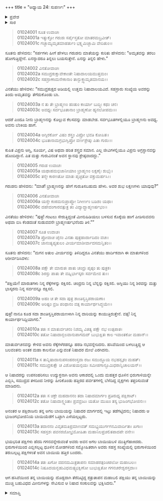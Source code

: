 +++
title = "ಅಧ್ಯಾಯ 24: ಸುಪರ್ಣಃ"
+++

<details><summary>ಪ್ರವೇಶ</summary>


।।   ಓಂ ಓಂ ನಮೋ ನಾರಾಯಣಾಯ।।   ಶ್ರೀ ವೇದವ್ಯಾಸಾಯ ನಮಃ ।।

ಶ್ರೀ ಕೃಷ್ಣದ್ವೈಪಾಯನ ವೇದವ್ಯಾಸ ವಿರಚಿತ  

**ಶ್ರೀ ಮಹಾಭಾರತ**

**ಆದಿ ಪರ್ವ**

**ಆಸ್ತೀಕ ಪರ್ವ**

**ಅಧ್ಯಾಯ 24**

</details>


<details><summary>ಸಾರ</summary>
ಗರುಡನು ಅಮೃತವನ್ನು ತರಲು ಹೊರಡುವುದು, ವಿನತೆಯು ಅವನಿಗೆ ನಿಷಾದರನ್ನು ಆಹಾರವನ್ನಾಗಿ ಸೂಚಿಸಿ, ಬ್ರಾಹ್ಮಣರನ್ನು ತಿನ್ನಬಾರದೆಂದು ಹೇಳಿ, ಮಗನನ್ನು ಬೀಳ್ಕೊಡುವುದು (1-9). ಗರುಡನು ನಿಷಾದರನ್ನು ಭಕ್ಷಿಸುವುದು (10-14).

</details>


> 01024001 ಸೂತ ಉವಾಚ।  
01024001a ಇತ್ಯುಕ್ತೋ ಗರುಡಃ ಸರ್ಪೈಸ್ತತೋ ಮಾತರಮಬ್ರವೀತ್।  
01024001c ಗಚ್ಛಾಮ್ಯಮೃತಮಾಹರ್ತುಂ ಭಕ್ಷ್ಯಮಿಚ್ಛಾಮಿ ವೇದಿತುಂ।।

ಸೂತನು ಹೇಳಿದನು: “ಸರ್ಪಗಳು ಹೀಗೆ ಹೇಳಲು ಗರುಡನು ಮಾತೆಯನ್ನು ಕುರಿತು ಹೇಳಿದನು: “ಅಮೃತವನ್ನು ತರಲು ಹೋಗುತ್ತಿದ್ದೇನೆ. ಏನನ್ನಾದರೂ ತಿನ್ನಲು ಬಯಸುತ್ತೇನೆ. ಏನನ್ನು ತಿನ್ನಲಿ ಹೇಳು.”

> 01024002 ವಿನತೋವಾಚ।  
01024002a ಸಮುದ್ರಕುಕ್ಷಾವೇಕಾಂತೇ ನಿಷಾದಾಲಯಮುತ್ತಮಂ।  
01024002c ಸಹಸ್ರಾಣಾಮನೇಕಾನಾಂ ತಾನ್ಭುಕ್ತ್ವಾಮೃತಮಾನಯ।।

ವಿನತೆಯು ಹೇಳಿದಳು: “ಸಮುದ್ರಕುಕ್ಷದ ಅಡಿಯಲ್ಲಿ ಉತ್ತಮ ನಿಷಾದಾಲಯವಿದೆ. ಸಹಸ್ರಾರು ಸಂಖ್ಯೆಯ ಅವರನ್ನು ತಿಂದು ಅಮೃತವನ್ನು ತೆಗೆದುಕೊಂಡು ಬಾ.

> 01024003a ನ ತು ತೇ ಬ್ರಾಹ್ಮಣಂ ಹಂತುಂ ಕಾರ್ಯಾ ಬುದ್ಧಿಃ ಕಥಂ ಚನ।  
01024003c ಅವಧ್ಯಃ ಸರ್ವಭೂತಾನಾಂ ಬ್ರಾಹ್ಮಣೋ ಹ್ಯನಲೋಪಮಃ।।

ಆದರೆ ಎಂದೂ ನೀನು ಬ್ರಾಹ್ಮಣನನ್ನು ಕೊಲ್ಲುವ ಕೆಲಸವನ್ನು ಮಾಡಬೇಡ. ಸರ್ವಭೂತಗಳಲ್ಲಿಯೂ ಬ್ರಾಹ್ಮಣನು ಅವಧ್ಯ. ಅವನು ಬೆಂಕಿಯ ಹಾಗೆ.

> 01024004a ಅಗ್ನಿರರ್ಕೋ ವಿಷಂ ಶಸ್ತ್ರಂ ವಿಪ್ರೋ ಭವತಿ ಕೋಪಿತಃ।  
01024004c ಭೂತಾನಾಮಗ್ರಭುಗ್ವಿಪ್ರೋ ವರ್ಣಶ್ರೇಷ್ಠಃ ಪಿತಾ ಗುರುಃ।।

ಕುಪಿತ ವಿಪ್ರನು ಅಗ್ನಿ, ಸೂರ್ಯ, ವಿಷ ಅಥವಾ ಹರಿತ ಶಸ್ತ್ರದ ಸಮಾನ. ಎಲ್ಲ ಜೀವಿಗಳಲ್ಲಿಯೂ ವಿಪ್ರನು ಅಗ್ರಸ್ಥಾನವನ್ನು ಹೊಂದಿದ್ದಾನೆ. ಪಿತ ಮತ್ತು ಗುರುವಿನಂತೆ ಅವನ ಸ್ಥಾನವು ಶ್ರೇಷ್ಠವಾದದ್ದು.”

> 01024005 ಗರುಡ ಉವಾಚ।  
01024005a ಯಥಾಹಮಭಿಜಾನೀಯಾಂ ಬ್ರಾಹ್ಮಣಂ ಲಕ್ಷಣೈಃ ಶುಭೈಃ।  
01024005c ತನ್ಮೇ ಕಾರಣತೋ ಮಾತಃ ಪೃಚ್ಛತೋ ವಕ್ತುಮರ್ಹಸಿ।।

ಗರುಡನು ಹೇಳಿದನು: “ಮಾತೆ! ಬ್ರಾಹ್ಮಣನನ್ನು ಹೇಗೆ ಗುರುತಿಸಬಹುದು ಹೇಳು. ಅವರ ಶುಭ ಲಕ್ಷಣಗಳು ಯಾವುವು?”

> 01024006 ವಿನತೋವಾಚ।  
01024006a ಯಸ್ತೇ ಕಂಠಮನುಪ್ರಾಪ್ತೋ ನಿಗೀರ್ಣಂ ಬಡಿಶಂ ಯಥಾ।  
01024006c ದಹೇದಂಗಾರವತ್ಪುತ್ರ ತಂ ವಿದ್ಯಾದ್ಬ್ರಾಹ್ಮಣರ್ಷಭಂ।।

ವಿನತೆಯು ಹೇಳಿದಳು: “ಪುತ್ರ! ಗಂಟಲು ಸೇರುತ್ತಿದ್ದಂತೆ ಮೀನುಹಿಡಿಯಲು ಬಳಸುವ ಕೊಕ್ಕೆಯ ಹಾಗೆ ಪೀಡಿಸುವವನು ಅಥವಾ ಬಿಸಿ ಕೆಂಡದಂತೆ ಸುಡುವವನೇ ಬ್ರಾಹ್ಮಣರ್ಷಭನೆಂದು ತಿಳಿ.””

> 01024007 ಸೂತ ಉವಾಚ।  
01024007a ಪ್ರೋವಾಚ ಚೈನಂ ವಿನತಾ ಪುತ್ರಹಾರ್ದಾದಿದಂ ವಚಃ।  
01024007c ಜಾನಂತ್ಯಪ್ಯತುಲಂ ವೀರ್ಯಮಾಶೀರ್ವಾದಸಮನ್ವಿತಂ।।

ಸೂತನು ಹೇಳಿದನು: “ಮಗನ ಅತುಲ ವೀರ್ಯವನ್ನು ತಿಳಿದಿದ್ದರೂ ವಿನತೆಯು ಹಾರ್ದಿಕವಾಗಿ ಈ ಮಾತುಗಳಿಂದ ಆಶೀರ್ವದಿಸಿದಳು:

> 01024008a ಪಕ್ಷೌ ತೇ ಮಾರುತಃ ಪಾತು ಚಂದ್ರಃ ಪೃಷ್ಠಂ ತು ಪುತ್ರಕ।  
01024008c ಶಿರಸ್ತು ಪಾತು ತೇ ವಹ್ನಿರ್ಭಾಸ್ಕರಃ ಸರ್ವಮೇವ ತು।।

“ಪಕ್ಷಿಯೇ! ಮಾರುತಗಳು ನಿನ್ನ ರೆಕ್ಕೆಗಳನ್ನು ರಕ್ಷಿಸಲಿ. ಚಂದ್ರನು ನಿನ್ನ ಬೆನ್ನನ್ನು ರಕ್ಷಿಸಲಿ. ಅಗ್ನಿಯು ನಿನ್ನ ಶಿರವನ್ನು ಮತ್ತು ಭಾಸ್ಕರನು ನಿನ್ನ ಸರ್ವವನ್ನೂ ರಕ್ಷಿಸಲಿ.

> 01024009a ಅಹಂ ಚ ತೇ ಸದಾ ಪುತ್ರ ಶಾಂತಿಸ್ವಸ್ತಿಪರಾಯಣಾ।   
01024009c ಅರಿಷ್ಟಂ ವ್ರಜ ಪಂಥಾನಂ ವತ್ಸ ಕಾರ್ಯಾರ್ಥಸಿದ್ಧಯೇ।।

ಪುತ್ರ! ನಾನೂ ಕೂಡ ಸದಾ ಶಾಂತಿಸ್ವಸ್ತಿಪರಾಯಣಳಾಗಿ ನಿನ್ನ ದಾರಿಯನ್ನು ಕಾಯುತ್ತಿರುತ್ತೇನೆ. ವತ್ಸ! ನಿನ್ನ ಕಾರ್ಯಾರ್ಥಸಿದ್ದಿಯಾಗಲಿ.”

> 01024010a ತತಃ ಸ ಮಾತುರ್ವಚನಂ ನಿಶಮ್ಯ ವಿತತ್ಯ ಪಕ್ಷೌ ನಭ ಉತ್ಪಪಾತ।  
01024010c ತತೋ ನಿಷಾದಾನ್ಬಲವಾನುಪಾಗಮದ್ ಬುಭುಕ್ಷಿತಃ ಕಾಲ ಇವಾಂತಕೋ ಮಹಾನ್।।

ಮಾತುರ್ವಚನವನ್ನು ಕೇಳಿದ ಅವನು ರೆಕ್ಕೆಗಳೆರಡನ್ನೂ ಹರಡಿ ನಭವನ್ನೇರಿದನು. ಹಸಿವೆಯಿಂದ ಬಳಲುತ್ತಿದ್ದ ಆ ಬಲವಂತನು ಅಂತಕ ಮಹಾ ಕಾಲನೋ ಎನ್ನುವಂತೆ ನಿಷಾದರ ಮೇಲೆ ಎರಗಿದನು.

> 01024011a ಸ ತಾನ್ನಿಷಾದಾನುಪಸಂಹರಂಸ್ತದಾ ರಜಃ ಸಮುದ್ಧೂಯ ನಭಹಸ್ಪೃಶಂ ಮಹತ್।  
01024011c ಸಮುದ್ರಕುಕ್ಷೌ ಚ ವಿಶೋಷಯನ್ಪಯಃ ಸಮೀಪಗಾನ್ಭೂಮಿಧರಾನ್ವಿಚಾಲಯನ್।।

ಆ ನಿಷಾದರನ್ನು ಉಪಸಂಹರಿಸಲು ಉದ್ಯುಕ್ತನಾಗಿ ಅವನು ಆಕಾಶದಲ್ಲಿ ಒಂದು ಮಹತ್ತರ ಧೂಳಿನ ಭಿರುಗಾಳಿಯನ್ನೇ ಎಬ್ಬಿಸಿ, ಸಮುದ್ರದ ತಳದಿಂದ ನೀರನ್ನು ಹೀರಿಕೊಂಡು ಹತ್ತಿರದ ಪರ್ವತಗಳಲ್ಲಿ ಬೆಳೆದಿದ್ದ ವೃಕ್ಷಗಳು ತತ್ತರಿಸುವಂತೆ ಮಾಡಿದನು.

> 01024012a ತತಃ ಸ ಚಕ್ರೇ ಮಹದಾನನಂ ತದಾ ನಿಷಾದಮಾರ್ಗಂ ಪ್ರತಿರುಧ್ಯ ಪಕ್ಷಿರಾಟ್।  
01024012c ತತೋ ನಿಷಾದಾಸ್ತ್ವರಿತಾಃ ಪ್ರವವ್ರಜುಃ ಯತೋ ಮುಖಂ ತಸ್ಯ ಭುಜಂಗಭೋಜಿನಃ।।

ಅನಂತರ ಆ ಪಕ್ಷಿರಾಜನು ತನ್ನ ಅಗಲ ಬಾಯಿಯನ್ನು ನಿಷಾದರ ಮಾರ್ಗದಲ್ಲಿ ಇಟ್ಟು ತಡೆಗಟ್ಟಿದನು; ನಿಷಾದರು ಆ ಭುಜಂಗಭೋಜಿನಿಯ ಬಾಯಿಯೆಡೆಗೆ ಒಟ್ಟಾಗಿ ಎಳೆಯಲ್ಪಟ್ಟರು.

> 01024013a ತದಾನನಂ ವಿವೃತಮತಿಪ್ರಮಾಣವತ್ ಸಮಭ್ಯಯುರ್ಗಗನಮಿವಾರ್ದಿತಾಃ ಖಗಾಃ।  
01024013c ಸಹಸ್ರಶಃ ಪವನರಜೋಭ್ರಮೋಹಿತಾ ಮಹಾನಿಲಪ್ರಚಲಿತಪಾದಪೇ ವನೇ।।

ಭಯಭರಿತ ಪಕ್ಷಿಗಳು ಹೆದರಿ ಗಗನವನ್ನೇರುವಂತೆ ಅವರು ಅವನ ಅಗಲ ಬಾಯಿಯಬಳಿ ಮುತ್ತಿಗೆಹಾಕಿದರು. ಭಿರುಗಾಳಿಯಿಂದ ಎಬ್ಬಿಸಲ್ಪಟ್ಟ ಧೂಳಿನ ಮೋಡಗಳಿಂದ ಸಮ್ಮೋಹಿತರಾಗಿ ಅವರು ಸಹಸ್ರ ಸಂಖ್ಯೆಯಲ್ಲಿ ಭಿರುಗಾಳಿಯಿಂದ ತರುಬಲ್ಪಟ್ಟ ಪಕ್ಷಿಗಳಂತೆ ಅವನ ಬಾಯಿಯ ಹತ್ತಿರ ಬಂದರು.

> 01024014a ತತಃ ಖಗೋ ವದನಮಮಿತ್ರತಾಪನಃ ಸಮಾಹರತ್ಪರಿಚಪಲೋ ಮಹಾಬಲಃ।  
01024014c ನಿಷೂದಯನ್ಬಹುವಿಧಮತ್ಸ್ಯಭಕ್ಷಿಣೋ ಬುಭುಕ್ಷಿತೋ ಗಗನಚರೇಶ್ವರಸ್ತದಾ।।

ಆಗ ಹಸಿವೆಯಿಂದ ತನ್ನ ಬಾಯಿಯನ್ನು ದೊಡ್ಡದಾಗಿ ತೆರೆದಿಟ್ಟಿದ್ದ ಶತ್ರುತಾಪನ ಮಹಾಬಲಿ ಪಕ್ಷಿಯು ತನ್ನ ಬಾಯಿಯನ್ನು ಮುಚ್ಚಿ ಬಹುವಿಧದ ಮೀನುಗಳನ್ನು ಸೇವಿಸುವ ಆ ನಿಷಾದ ಸಂಕುಲವನ್ನು ಭಕ್ಷಿಸಿದನು.”


<details><summary>ಸಮಾಪ್ತಿ</summary>

ಇತಿ ಶ್ರೀ ಮಹಾಭಾರತೇ ಆದಿಪರ್ವಣಿ ಆಸ್ತೀಕಪರ್ವಣಿ ಸೌಪರ್ಣೇ ಚತುರ್ವಿಂಶೋಽಧ್ಯಾಯಃ।  
ಇದು ಶ್ರೀ ಮಹಾಭಾರತಲ್ಲಿ ಆದಿಪರ್ವದಲ್ಲಿ ಆಸ್ತೀಕಪರ್ವದಲ್ಲಿ ಸೌಪರ್ಣದಲ್ಲಿ ಇಪ್ಪತ್ನಾಲ್ಕನೇ ಅಧ್ಯಾಯವು.


</details>
